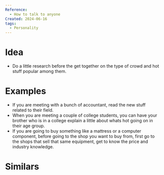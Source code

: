 ```yaml
---
Reference:
  - How to talk to anyone
Created: 2024-06-16
tags:
  - Personality
---
```

# Idea

* Do a little research before the get together on the type of crowd and hot stuff popular among them.
# Examples

- If you are meeting with a bunch of accountant, read the new stuff related to their field.
- When you are meeting a couple of college students, you can have your brother who is in a college explain a little about whats hot going on in their age group.
- If you are going to buy something like a mattress or a computer component, before going to the shop you want to buy from, first go to the shops that sell that same equipment, get to know the price and industry knowledge.
# Similars